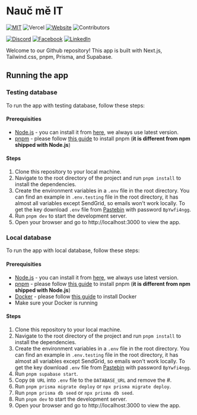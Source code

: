 # Nauč mě IT

[![MIT](https://img.shields.io/github/license/pegak/nauc-me-it)](https://github.com/pegak/nauc-me-it/blob/master/LICENSE)
![Vercel](https://vercelbadge.vercel.app/api/pegak/nauc-me-it)
[![Website](https://img.shields.io/website?url=https%3A%2F%2Fnaucme.it)](https://naucme.it)
![Contributors](https://img.shields.io/github/contributors/pegak/nauc-me-it)

[![Discord](https://img.shields.io/discord/996169548845830394?color=7389D8&label&logo=discord&logoColor=ffffff&style=for-the-badge)](https://discord.gg/QbYswwYUPU)
[![Facebook](https://img.shields.io/badge/Facebook-1877F2?style=for-the-badge&logo=facebook&logoColor=white)](https://www.facebook.com/NaucMeIT)
[![LinkedIn](https://img.shields.io/badge/LinkedIn-0077B5?style=for-the-badge&logo=linkedin&logoColor=white)](https://www.linkedin.com/company/nauc-me-it/)

Welcome to our Github repository! This app is built with Next.js, Tailwind.css, pnpm, Prisma, and Supabase.

## Running the app

### Testing database

To run the app with testing database, follow these steps:

#### Prerequisities

-   [Node.js](https://nodejs.org/en/) - you can install it from [here](https://nodejs.org/en/download/), we always use latest version.
-   [pnpm](https://pnpm.io/) - please follow [this guide](https://pnpm.io/installation) to install pnpm (**it is different from npm shipped with Node.js**)

#### Steps

1. Clone this repository to your local machine.
1. Navigate to the root directory of the project and run `pnpm install` to install the dependencies.
1. Create the environment variables in a `.env` file in the root directory. You can find an example in `.env.testing` file in the root directory, it has almost all variables except SendGrid, so emails won't work locally. To get the key download `.env` file from [Pastebin](https://pastebin.com/093He0QT) with password `BpYwfi4ngg`.
1. Run `pnpm dev` to start the development server.
1. Open your browser and go to http://localhost:3000 to view the app.

### Local database

To run the app with local database, follow these steps:

#### Prerequisities

-   [Node.js](https://nodejs.org/en/) - you can install it from [here](https://nodejs.org/en/download/), we always use latest version.
-   [pnpm](https://pnpm.io/) - please follow [this guide](https://pnpm.io/installation) to install pnpm (**it is different from npm shipped with Node.js**)
-   [Docker](https://www.docker.com/) - please follow [this guide](https://docs.docker.com/get-docker/) to install Docker
-   Make sure your Docker is running

#### Steps

1. Clone this repository to your local machine.
1. Navigate to the root directory of the project and run `pnpm install` to install the dependencies.
1. Create the environment variables in a `.env` file in the root directory. You can find an example in `.env.testing` file in the root directory, it has almost all variables except SendGrid, so emails won't work locally. To get the key download `.env` file from [Pastebin](https://pastebin.com/093He0QT) with password `BpYwfi4ngg`.
1. Run `pnpm supabase start`.
1. Copy `DB URL` into `.env` file to the `DATABASE_URL` and remove the #.
1. Run `pnpm prisma migrate deploy` or `npx prisma migrate deploy`.
1. Run `pnpm prisma db seed` or `npx prisma db seed`.
1. Run `pnpm dev` to start the development server.
1. Open your browser and go to http://localhost:3000 to view the app.
